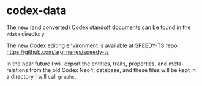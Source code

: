 # codex-data
The new (and converted) Codex standoff documents can be found in the ```/data``` directory.

The new Codex editing environment is available at SPEEDY-TS repo: https://github.com/argimenes/speedy-ts

In the near future I will export the entities, traits, properties, and meta-relations from the old Codex Neo4j database, and these files will be kept in a directory I will call ```graphs```.
